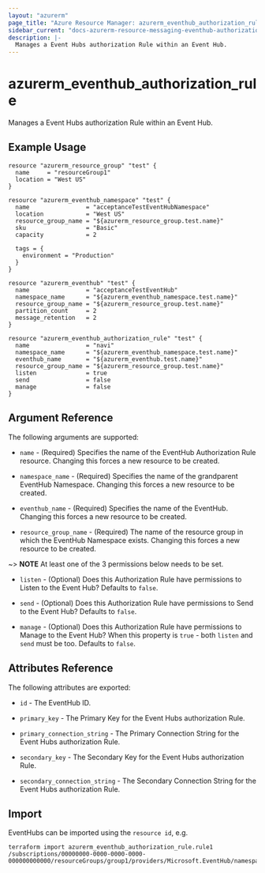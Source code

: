 ```yaml
---
layout: "azurerm"
page_title: "Azure Resource Manager: azurerm_eventhub_authorization_rule"
sidebar_current: "docs-azurerm-resource-messaging-eventhub-authorization-rule"
description: |-
  Manages a Event Hubs authorization Rule within an Event Hub.
---
```


# azurerm_eventhub_authorization_rule

Manages a Event Hubs authorization Rule within an Event Hub.

## Example Usage

```hcl
resource "azurerm_resource_group" "test" {
  name     = "resourceGroup1"
  location = "West US"
}

resource "azurerm_eventhub_namespace" "test" {
  name                = "acceptanceTestEventHubNamespace"
  location            = "West US"
  resource_group_name = "${azurerm_resource_group.test.name}"
  sku                 = "Basic"
  capacity            = 2

  tags = {
    environment = "Production"
  }
}

resource "azurerm_eventhub" "test" {
  name                = "acceptanceTestEventHub"
  namespace_name      = "${azurerm_eventhub_namespace.test.name}"
  resource_group_name = "${azurerm_resource_group.test.name}"
  partition_count     = 2
  message_retention   = 2
}

resource "azurerm_eventhub_authorization_rule" "test" {
  name                = "navi"
  namespace_name      = "${azurerm_eventhub_namespace.test.name}"
  eventhub_name       = "${azurerm_eventhub.test.name}"
  resource_group_name = "${azurerm_resource_group.test.name}"
  listen              = true
  send                = false
  manage              = false
}
```

## Argument Reference

The following arguments are supported:

* `name` - (Required) Specifies the name of the EventHub Authorization Rule resource. Changing this forces a new resource to be created.

* `namespace_name` - (Required) Specifies the name of the grandparent EventHub Namespace. Changing this forces a new resource to be created.

* `eventhub_name` - (Required) Specifies the name of the EventHub. Changing this forces a new resource to be created.

* `resource_group_name` - (Required) The name of the resource group in which the EventHub Namespace exists. Changing this forces a new resource to be created.

~> **NOTE** At least one of the 3 permissions below needs to be set.

* `listen` - (Optional) Does this Authorization Rule have permissions to Listen to the Event Hub? Defaults to `false`.

* `send` - (Optional) Does this Authorization Rule have permissions to Send to the Event Hub? Defaults to `false`.

* `manage` - (Optional) Does this Authorization Rule have permissions to Manage to the Event Hub? When this property is `true` - both `listen` and `send` must be too. Defaults to `false`.

## Attributes Reference

The following attributes are exported:

* `id` - The EventHub ID.

* `primary_key` - The Primary Key for the Event Hubs authorization Rule.

* `primary_connection_string` - The Primary Connection String for the Event Hubs authorization Rule.

* `secondary_key` - The Secondary Key for the Event Hubs authorization Rule.

* `secondary_connection_string` - The Secondary Connection String for the Event Hubs authorization Rule.

## Import

EventHubs can be imported using the `resource id`, e.g.

```shell
terraform import azurerm_eventhub_authorization_rule.rule1 /subscriptions/00000000-0000-0000-0000-000000000000/resourceGroups/group1/providers/Microsoft.EventHub/namespaces/namespace1/eventhubs/eventhub1/authorizationRules/rule1
```
